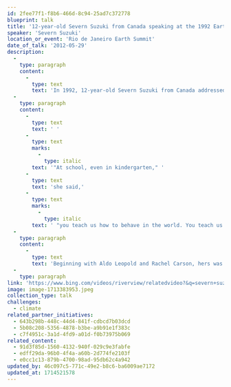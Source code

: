 ```yaml
---
id: 2fee77f1-f8b6-466d-8c94-25ad7c372778
blueprint: talk
title: '12-year-old Severn Suzuki from Canada speaking at the 1992 Earth Summit.'
speaker: 'Severn Suzuki'
location_or_event: 'Rio de Janeiro Earth Summit'
date_of_talk: '2012-05-29'
description:
  -
    type: paragraph
    content:
      -
        type: text
        text: 'In 1992, 12-year-old Severn Suzuki from Canada addressed the plenary session of the Earth Summit.'
  -
    type: paragraph
    content:
      -
        type: text
        text: ' '
      -
        type: text
        marks:
          -
            type: italic
        text: '"At school, even in kindergarten," '
      -
        type: text
        text: 'she said,'
      -
        type: text
        marks:
          -
            type: italic
        text: ' "you teach us how to behave in the world. You teach us not to fight with others, to work things out, to respect other, to clean up our mess, not to hurt other creatures, to share  --  not to be greedy. Then why do you go out and do the things you tell us not to do?" '
  -
    type: paragraph
    content:
      -
        type: text
        text: 'Beginning with Aldo Leopold and Rachel Carson, hers was yet another reminder that the work humanity needs to do is less about practical solutions, more about what kind of people we really are.'
  -
    type: paragraph
link: 'https://www.bing.com/videos/riverview/relatedvideo?&q=severn+suzuki+speech+1992&qpvt=severn+suzuki+speech+1992&mid=AAFE8360308B17B2B4D2AAFE8360308B17B2B4D2&&FORM=VRDGAR'
image: image-1713383953.jpeg
collection_type: talk
challenges:
  - climate
related_partner_initiatives:
  - 643b298b-448c-44d4-841f-cdbcd7b03dcd
  - 5b08c208-5356-4878-b3be-a9b91e1f383c
  - c7f4951c-3a1d-4fd9-a01d-f0b73975b069
related_content:
  - 91d3f85d-1560-4132-940f-029c9e3fabfe
  - edff29da-96b0-4f4a-a60b-2d774fe2103f
  - e0cc1c13-879b-4700-98ad-95db62c4a942
updated_by: 46c097c5-771c-49e2-b8c6-ba6009ae7172
updated_at: 1714521578
---
```

